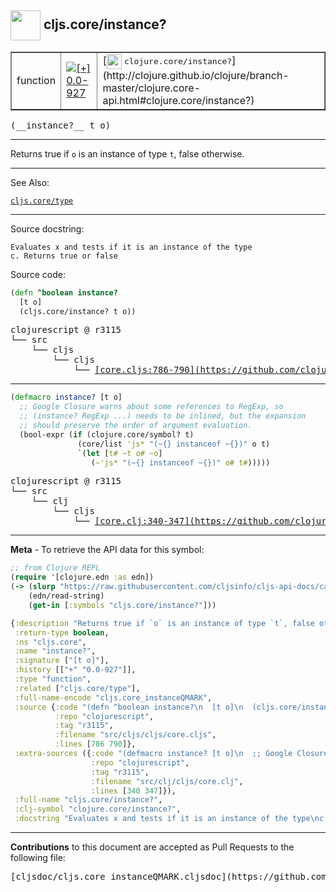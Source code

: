 ## <img width="48px" valign="middle" src="http://i.imgur.com/Hi20huC.png"> cljs.core/instance?

 <table border="1">
<tr>

<td>function</td>
<td><a href="https://github.com/cljsinfo/cljs-api-docs/tree/0.0-927"><img valign="middle" alt="[+] 0.0-927" src="https://img.shields.io/badge/+-0.0--927-lightgrey.svg"></a> </td>
<td>
[<img height="24px" valign="middle" src="http://i.imgur.com/1GjPKvB.png"> <samp>clojure.core/instance?</samp>](http://clojure.github.io/clojure/branch-master/clojure.core-api.html#clojure.core/instance?)
</td>
</tr>
</table>

 <samp>
(__instance?__ t o)<br>
</samp>

---

Returns true if `o` is an instance of type `t`, false otherwise.

---


See Also:

[`cljs.core/type`](cljs.core_type.md)<br>

---

Source docstring:

```
Evaluates x and tests if it is an instance of the type
c. Returns true or false
```

Source code:

```clj
(defn ^boolean instance?
  [t o]
  (cljs.core/instance? t o))
```

 <pre>
clojurescript @ r3115
└── src
    └── cljs
        └── cljs
            └── <ins>[core.cljs:786-790](https://github.com/clojure/clojurescript/blob/r3115/src/cljs/cljs/core.cljs#L786-L790)</ins>
</pre>


---

```clj
(defmacro instance? [t o]
  ;; Google Closure warns about some references to RegExp, so
  ;; (instance? RegExp ...) needs to be inlined, but the expansion
  ;; should preserve the order of argument evaluation.
  (bool-expr (if (clojure.core/symbol? t)
               (core/list 'js* "(~{} instanceof ~{})" o t)
               `(let [t# ~t o# ~o]
                  (~'js* "(~{} instanceof ~{})" o# t#)))))
```

 <pre>
clojurescript @ r3115
└── src
    └── clj
        └── cljs
            └── <ins>[core.clj:340-347](https://github.com/clojure/clojurescript/blob/r3115/src/clj/cljs/core.clj#L340-L347)</ins>
</pre>

---

__Meta__ - To retrieve the API data for this symbol:

```clj
;; from Clojure REPL
(require '[clojure.edn :as edn])
(-> (slurp "https://raw.githubusercontent.com/cljsinfo/cljs-api-docs/catalog/cljs-api.edn")
    (edn/read-string)
    (get-in [:symbols "cljs.core/instance?"]))
```

```clj
{:description "Returns true if `o` is an instance of type `t`, false otherwise.",
 :return-type boolean,
 :ns "cljs.core",
 :name "instance?",
 :signature ["[t o]"],
 :history [["+" "0.0-927"]],
 :type "function",
 :related ["cljs.core/type"],
 :full-name-encode "cljs.core_instanceQMARK",
 :source {:code "(defn ^boolean instance?\n  [t o]\n  (cljs.core/instance? t o))",
          :repo "clojurescript",
          :tag "r3115",
          :filename "src/cljs/cljs/core.cljs",
          :lines [786 790]},
 :extra-sources ({:code "(defmacro instance? [t o]\n  ;; Google Closure warns about some references to RegExp, so\n  ;; (instance? RegExp ...) needs to be inlined, but the expansion\n  ;; should preserve the order of argument evaluation.\n  (bool-expr (if (clojure.core/symbol? t)\n               (core/list 'js* \"(~{} instanceof ~{})\" o t)\n               `(let [t# ~t o# ~o]\n                  (~'js* \"(~{} instanceof ~{})\" o# t#)))))",
                  :repo "clojurescript",
                  :tag "r3115",
                  :filename "src/clj/cljs/core.clj",
                  :lines [340 347]}),
 :full-name "cljs.core/instance?",
 :clj-symbol "clojure.core/instance?",
 :docstring "Evaluates x and tests if it is an instance of the type\nc. Returns true or false"}

```

---

__Contributions__ to this document are accepted as Pull Requests to the following file:

 <pre>
[cljsdoc/cljs.core_instanceQMARK.cljsdoc](https://github.com/cljsinfo/cljs-api-docs/blob/master/cljsdoc/cljs.core_instanceQMARK.cljsdoc)
</pre>


